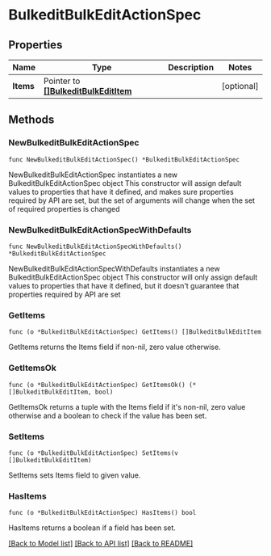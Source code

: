 # BulkeditBulkEditActionSpec

## Properties

Name | Type | Description | Notes
------------ | ------------- | ------------- | -------------
**Items** | Pointer to [**[]BulkeditBulkEditItem**](BulkeditBulkEditItem.md) |  | [optional] 

## Methods

### NewBulkeditBulkEditActionSpec

`func NewBulkeditBulkEditActionSpec() *BulkeditBulkEditActionSpec`

NewBulkeditBulkEditActionSpec instantiates a new BulkeditBulkEditActionSpec object
This constructor will assign default values to properties that have it defined,
and makes sure properties required by API are set, but the set of arguments
will change when the set of required properties is changed

### NewBulkeditBulkEditActionSpecWithDefaults

`func NewBulkeditBulkEditActionSpecWithDefaults() *BulkeditBulkEditActionSpec`

NewBulkeditBulkEditActionSpecWithDefaults instantiates a new BulkeditBulkEditActionSpec object
This constructor will only assign default values to properties that have it defined,
but it doesn't guarantee that properties required by API are set

### GetItems

`func (o *BulkeditBulkEditActionSpec) GetItems() []BulkeditBulkEditItem`

GetItems returns the Items field if non-nil, zero value otherwise.

### GetItemsOk

`func (o *BulkeditBulkEditActionSpec) GetItemsOk() (*[]BulkeditBulkEditItem, bool)`

GetItemsOk returns a tuple with the Items field if it's non-nil, zero value otherwise
and a boolean to check if the value has been set.

### SetItems

`func (o *BulkeditBulkEditActionSpec) SetItems(v []BulkeditBulkEditItem)`

SetItems sets Items field to given value.

### HasItems

`func (o *BulkeditBulkEditActionSpec) HasItems() bool`

HasItems returns a boolean if a field has been set.


[[Back to Model list]](../README.md#documentation-for-models) [[Back to API list]](../README.md#documentation-for-api-endpoints) [[Back to README]](../README.md)


